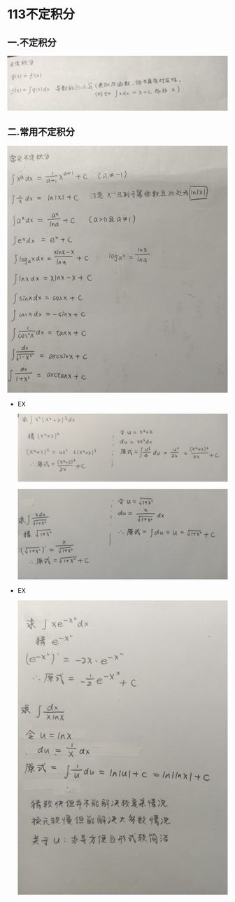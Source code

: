 # 113不定积分

## 一.不定积分

![1680003619243](assets/1680003619243.jpg)

## 二.常用不定积分

![1680003619239](assets/1680003619239.jpg)

* EX

  ![1680004673709](assets/1680004673709.jpg)

  ![1680004673706](assets/1680004673706.jpg)

* EX

  ![1680004673701](assets/1680004673701.jpg)




























































































































































